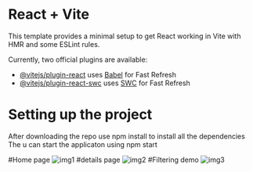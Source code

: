 # React + Vite

This template provides a minimal setup to get React working in Vite with HMR and some ESLint rules.

Currently, two official plugins are available:

- [@vitejs/plugin-react](https://github.com/vitejs/vite-plugin-react/blob/main/packages/plugin-react/README.md) uses [Babel](https://babeljs.io/) for Fast Refresh
- [@vitejs/plugin-react-swc](https://github.com/vitejs/vite-plugin-react-swc) uses [SWC](https://swc.rs/) for Fast Refresh


# Setting up the  project
After downloading the repo use npm install to install all the dependencies
The u can start the applicaton using npm start

#Home page
![img1](https://github.com/user-attachments/assets/251138e6-90d3-4c6f-a120-b73fad34121b)
#details page
![img2](https://github.com/user-attachments/assets/2008537c-814f-479c-8ccc-ed0f8f78d64a)
#Filtering demo 
![img3](https://github.com/user-attachments/assets/95a757ee-a2cd-4adc-b623-cae0ef46d3e1)

